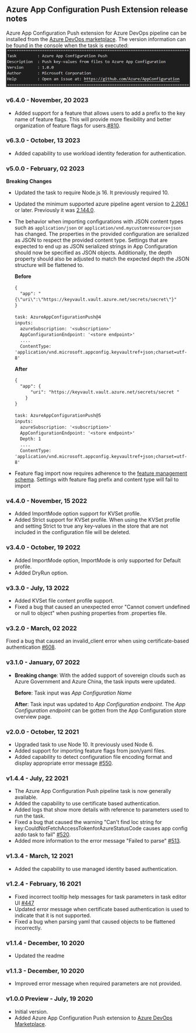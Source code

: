 ## Azure App Configuration Push Extension release notes
Azure App Configuration Push extension for Azure DevOps pipeline can be installed from the [Azure DevOps marketplace](https://marketplace.visualstudio.com/items?itemName=AzureAppConfiguration.azure-app-configuration-task-push). The version information can be found in the console when the task is executed:
![sample](pictures/AzureDevOpsPushExtensionVersionSample.PNG)

### v6.4.0 - November, 20 2023
* Added support for a feature that allows users to add a prefix to the key name of feature flags. This will provide more flexibility and better organization of feature flags for users.[#810](https://github.com/Azure/AppConfiguration/issues/810).

### v6.3.0 - October, 13 2023
* Added capability to use workload identity federation for authentication.

### v5.0.0 - February, 02 2023
**Breaking Changes**
  - Updated the task to require Node.js 16. It previously required 10.
  - Updated the minimum supported azure pipeline agent version to [2.206.1](https://github.com/microsoft/azure-pipelines-agent/releases/tag/v2.206.1) or later. Previously it was [2.144.0](https://github.com/microsoft/azure-pipelines-agent/releases/tag/v2.144.0).
  - The behavior when importing configurations with JSON content types such as `application/json` or `application/vnd.mycustomresource+json` has changed. The properties in the provided configuration are serialized as JSON to respect the provided content type. Settings that are expected to end up as JSON serialized strings in App Configuration should now be specified as JSON objects. Additionally, the depth property should also be adjusted to match the expected depth the JSON structure will be flattened to.

    **Before**
    ```
    {  
      "app": "{\"uri\":\"https://keyvault.vault.azure.net/secrets/secret\"}"
    }

    task: AzureAppConfigurationPush@4
    inputs:
      azureSubscription: '<subscription>'
      AppConfigurationEndpoint: '<store endpoint>'
      ....
      ContentType: 'application/vnd.microsoft.appconfig.keyvaultref+json;charset=utf-8'
    ```

    **After**
    ```
    {  
      "app": {
          "uri": "https://keyvault.vault.azure.net/secrets/secret " 
        }
    }

    task: AzureAppConfigurationPush@5
    inputs:
      azureSubscription: '<subscription>'
      AppConfigurationEndpoint: '<store endpoint>'
      Depth: 1
      ....
      ContentType: 'application/vnd.microsoft.appconfig.keyvaultref+json;charset=utf-8'

    ```

  - Feature flag import now requires adherence to the [feature management schema](https://github.com/microsoft/FeatureManagement-Dotnet/blob/release/v3/docs/schemas/FeatureManagement.v1.0.0.json). Settings with feature flag prefix and content type will fail to import

### v4.4.0 - November, 15 2022
* Added ImportMode option support for KVSet profile.
* Added Strict support for KVSet profile. When using the KVSet profile and setting Strict to true any key-values in the store that are not included in the configuration file will be deleted.

### v3.4.0 - October, 19 2022
* Added ImportMode option, ImportMode is only supported for Default profile.
* Added DryRun option.

### v3.3.0 - July, 13 2022
* Added KVSet file content profile support.
* Fixed a bug that caused an unexpected error "Cannot convert undefined or null to object" when pushing properties from .properties file.

### v3.2.0 - March, 02 2022
Fixed a bug that caused an invalid_client error when using certificate-based authentication [#608](https://github.com/Azure/AppConfiguration/issues/608).

### v3.1.0 - January, 07 2022
* **Breaking change**: 
With the added support of sovereign clouds such as Azure Government and Azure China, the task inputs were updated.

  **Before**: 
  Task input was *App Configuration Name*

  **After**:
  Task input was updated to *App Configuration endpoint*. The *App Configuration endpoint* can be gotten from the App Configuration store overview page.

### v2.0.0 - October, 12 2021
* Upgraded task to use Node 10. It previously used Node 6.
* Added support for importing feature flags from json/yaml files.
* Added capability to detect configuration file encoding format and display appropriate error message [#550](https://github.com/Azure/AppConfiguration/issues/550).

### v1.4.4 - July, 22 2021
* The Azure App Configuration Push pipeline task is now generally available.
* Added the capability to use certificate based authentication.
* Added logs that show more details with reference to parameters used to run the task.
* Fixed a bug that caused the warning "Can\'t find loc string for key:CouldNotFetchAccessTokenforAzureStatusCode causes app config azdo task to fail" [#520](https://github.com/Azure/AppConfiguration/issues/520).
* Added more information to the error message "Failed to parse" [#513](https://github.com/Azure/AppConfiguration/issues/513).

### v1.3.4 - March, 12 2021
* Added the capability to use managed identity based authentication.

### v1.2.4 - February, 16 2021
* Fixed incorrect tooltip help messages for task parameters in task editor UI [#447](https://github.com/Azure/AppConfiguration/issues/447) 
* Updated error message when certificate based authentication is used to indicate that it is not supported.
* Fixed a bug when parsing yaml that caused objects to be flattened incorrectly.

### v1.1.4 - December, 10 2020
* Updated the readme 

### v1.1.3 - December, 10 2020
* Improved error message when required parameters are not provided. 

### v1.0.0 Preview - July, 19 2020
* Initial version.
* Added Azure App Configuration Push extension to [Azure DevOps Marketplace](https://marketplace.visualstudio.com/items?itemName=AzureAppConfiguration.azure-app-configuration-task-push).
